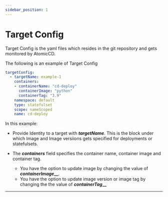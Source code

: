 ```yaml
---
sidebar_position: 1
---
```


# Target Config

Target Config is the yaml files which resides in the git repository and gets monitored by AtomicCD.

The following is an example of Target Config

```yaml
targetConfig:
  - targetName: example-1
    containers:
    - containerName: "cd-deploy"
      containerImage: "python"
      containerTag: "3.9"
    namespace: default
    type: statefulset
    scope: nameScoped
    name: cd-deploy
```
In this example:
- Provide Identity to a target with **_targetName_**. This is the block under which Image and 
  Image versiions gets specified for deployments or statefulsets.

- The **_containers_** field specifies the container name, container image and container tag. 
  - You have the option to update image by changing the value of **_containerImage___**.
  - You have the option to update image version or image tag by changing the the value of       **_containerTag___**

---
